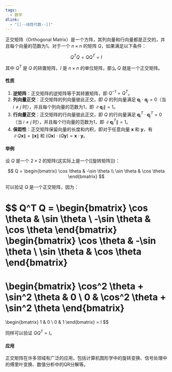 ```yaml
---
tags:
  - 数学
dlink:
  - "[[--线性代数--]]"
---
```

正交矩阵（Orthogonal Matrix）是一个方阵，其列向量和行向量都是正交的，并且每个向量的范数为1。对于一个 $n \times n$ 的矩阵 $Q$，如果满足以下条件：

$$
Q^T Q = Q Q^T = I
$$

其中 $Q^T$ 是 $Q$ 的转置矩阵，$I$ 是 $n \times n$ 的单位矩阵，那么 $Q$ 就是一个正交矩阵。

#### 性质

1. **逆矩阵**：正交矩阵的逆矩阵等于其转置矩阵，即 $Q^{-1} = Q^T$。
2. **列向量正交**：正交矩阵的列向量彼此正交，即 $Q$ 的列向量满足 $\mathbf{q}_i \cdot \mathbf{q}_j = 0$（当 $i \neq j$ 时），并且每个列向量的范数为1，即 $\|\mathbf{q}_i\| = 1$。
3. **行向量正交**：正交矩阵的行向量彼此正交，即 $Q$ 的行向量满足 $\mathbf{q}_i^T \cdot \mathbf{q}_j^T = 0$（当 $i \neq j$ 时），并且每个行向量的范数为1，即 $\|\mathbf{q}_i^T\| = 1$。
4. **保距性**：正交矩阵保留向量的长度和内积，即对于任意向量 $\mathbf{x}$ 和 $\mathbf{y}$，有 $\|Q\mathbf{x}\| = \|\mathbf{x}\|$ 和 $(Q\mathbf{x}) \cdot (Q\mathbf{y}) = \mathbf{x} \cdot \mathbf{y}$。

#### 举例

设 $Q$ 是一个 $2 \times 2$ 的矩阵(这实际上是一个[[旋转矩阵]])：

$$
Q = \begin{bmatrix}
\cos \theta & -\sin \theta \\
\sin \theta & \cos \theta
\end{bmatrix}
$$

可以验证 $Q$ 是一个正交矩阵，因为：

$$
Q^T Q = \begin{bmatrix}
\cos \theta & \sin \theta \\
-\sin \theta & \cos \theta
\end{bmatrix}
\begin{bmatrix}
\cos \theta & -\sin \theta \\
\sin \theta & \cos \theta
\end{bmatrix}
=
\begin{bmatrix}
\cos^2 \theta + \sin^2 \theta & 0 \\
0 & \cos^2 \theta + \sin^2 \theta
\end{bmatrix}
=
\begin{bmatrix}
1 & 0 \\
0 & 1
\end{bmatrix}
= I
$$

同样可以验证 $Q Q^T = I$。

#### 应用

正交矩阵在许多领域有广泛的应用，包括计算机图形学中的旋转变换、信号处理中的傅里叶变换、数值分析中的QR分解等。
